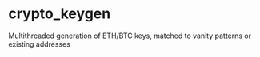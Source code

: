 # crypto_keygen
Multithreaded generation of ETH/BTC keys, matched to vanity patterns or existing addresses
